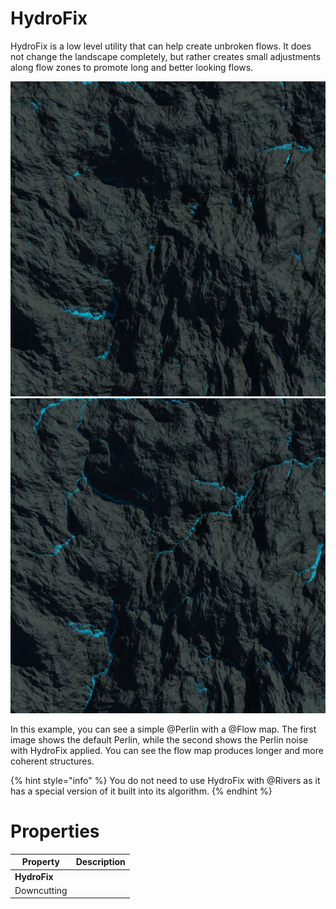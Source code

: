 # HydroFix



HydroFix is a low level utility that can help create unbroken flows. It does not change the landscape completely, but rather creates small adjustments along flow zones to promote long and better looking flows.

![](/images/ref/hydrofix-before.webp)
![](/images/ref/hydrofix-after.webp)

In this example, you can see a simple @Perlin with a @Flow map. The first image shows the default Perlin, while the second shows the Perlin noise with HydroFix applied. You can see the flow map produces longer and more coherent structures.


{% hint style="info" %}
You do not need to use HydroFix with @Rivers as it has a special version of it built into its algorithm.
{% endhint %}


# Properties


| Property | Description| 
| -------- | -----------|
| **HydroFix** |  |
| Downcutting |  |






